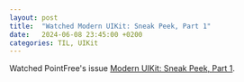 ```yaml
---
layout: post
title:  "Watched Modern UIKit: Sneak Peek, Part 1"
date:   2024-06-08 23:45:00 +0200
categories: TIL, UIKit
---
```

Watched PointFree's issue [Modern UIKit: Sneak Peek, Part 1](https://www.pointfree.co/episodes/ep281-modern-uikit-sneak-peek-part-1).
